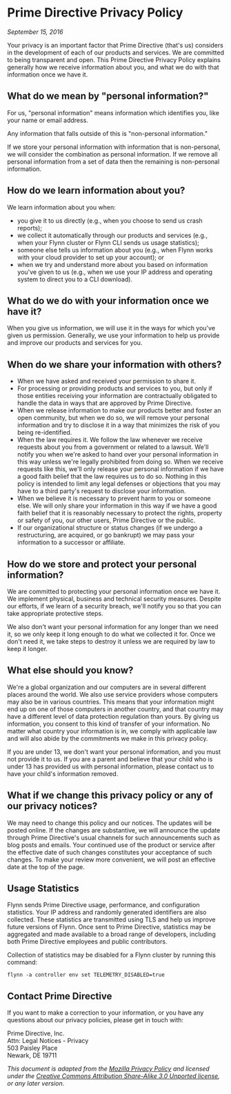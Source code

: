 # Prime Directive Privacy Policy

_September 15, 2016_

Your privacy is an important factor that Prime Directive (that's us) considers in the
development of each of our products and services. We are committed to being
transparent and open. This Prime Directive Privacy Policy explains generally how we
receive information about you, and what we do with that information once we have
it.

## What do we mean by "personal information?"

For us, "personal information" means information which identifies you, like your
name or email address.

Any information that falls outside of this is "non-personal information."

If we store your personal information with information that is non-personal, we
will consider the combination as personal information. If we remove all personal
information from a set of data then the remaining is non-personal information.

## How do we learn information about you?

We learn information about you when:

- you give it to us directly (e.g., when you choose to send us crash reports);
- we collect it automatically through our products and services (e.g., when your
  Flynn cluster or Flynn CLI sends us usage statistics);
- someone else tells us information about you (e.g., when Flynn works with your
  cloud provider to set up your account); or
- when we try and understand more about you based on information you've given to
  us (e.g., when we use your IP address and operating system to direct you to
  a CLI download).

## What do we do with your information once we have it?

When you give us information, we will use it in the ways for which you've given
us permission. Generally, we use your information to help us provide and improve
our products and services for you.

## When do we share your information with others?

- When we have asked and received your permission to share it.
- For processing or providing products and services to you, but only if those
  entities receiving your information are contractually obligated to handle the
  data in ways that are approved by Prime Directive.
- When we release information to make our products better and foster an open
  community, but when we do so, we will remove your personal information and try
  to disclose it in a way that minimizes the risk of you being re-identified.
- When the law requires it. We follow the law whenever we receive requests about
  you from a government or related to a lawsuit. We'll notify you when we're
  asked to hand over your personal information in this way unless we're legally
  prohibited from doing so. When we receive requests like this, we'll only
  release your personal information if we have a good faith belief that the law
  requires us to do so. Nothing in this policy is intended to limit any legal
  defenses or objections that you may have to a third party's request to
  disclose your information.
- When we believe it is necessary to prevent harm to you or someone else. We
  will only share your information in this way if we have a good faith belief
  that it is reasonably necessary to protect the rights, property or safety of
  you, our other users, Prime Directive or the public.
- If our organizational structure or status changes (if we undergo
  a restructuring, are acquired, or go bankrupt) we may pass your information to
  a successor or affiliate.

## How do we store and protect your personal information?

We are committed to protecting your personal information once we have it. We
implement physical, business and technical security measures. Despite our
efforts, if we learn of a security breach, we'll notify you so that you can take
appropriate protective steps.

We also don't want your personal information for any longer than we need it, so
we only keep it long enough to do what we collected it for. Once we don't need
it, we take steps to destroy it unless we are required by law to keep it longer.

## What else should you know?

We're a global organization and our computers are in several different places
around the world. We also use service providers whose computers may also be in
various countries. This means that your information might end up on one of those
computers in another country, and that country may have a different level of
data protection regulation than yours. By giving us information, you consent to
this kind of transfer of your information. No matter what country your
information is in, we comply with applicable law and will also abide by the
commitments we make in this privacy policy.

If you are under 13, we don't want your personal information, and you must not
provide it to us. If you are a parent and believe that your child who is under
13 has provided us with personal information, please contact us to have your
child's information removed.

## What if we change this privacy policy or any of our privacy notices?

We may need to change this policy and our notices. The updates will be posted
online. If the changes are substantive, we will announce the update through
Prime Directive's usual channels for such announcements such as blog posts and emails.
Your continued use of the product or service after the effective date of such
changes constitutes your acceptance of such changes. To make your review more
convenient, we will post an effective date at the top of the page.

## Usage Statistics

Flynn sends Prime Directive usage, performance, and configuration statistics.
Your IP address and randomly generated identifiers are also collected. These
statistics are transmitted using TLS and help us improve future versions of
Flynn. Once sent to Prime Directive, statistics may be aggregated and made
available to a broad range of developers, including both Prime Directive
employees and public contributors.

Collection of statistics may be disabled for a Flynn cluster by running this
command:

```text
flynn -a controller env set TELEMETRY_DISABLED=true
```

## Contact Prime Directive

If you want to make a correction to your information, or you have any questions
about our privacy policies, please get in touch with:

Prime Directive, Inc.<br>
Attn: Legal Notices - Privacy<br>
503 Paisley Place<br>
Newark, DE 19711

_This document is adapted from the [Mozilla Privacy
Policy](https://www.mozilla.org/en-US/privacy/) and licensed under the [Creative
Commons Attribution Share-Alike 3.0 Unported
license](https://creativecommons.org/licenses/by-sa/3.0/deed.en), or any later
version._
